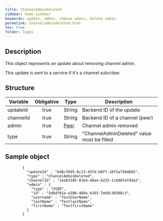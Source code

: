 ```yaml
---
title: ChannelAdminDeleted
sidebar: home_sidebar
keywords: update, admin, remove admin, delete admin
permalink: channeladmindeleted.html
toc: true
folder: Types
---
```


## Description

<p> This object represents an update about removing channel admin.
</p>
<p> This update is sent to a  service if it's a channel subcriber.
</p>

## Structure

| Variable  | Obligative  |Type| Description
|---|:---:|---|---|
| updateId  | true |String| Backend ID of the update |
| channelId  | true |String| Backend ID of a channel (peer) |
| admin  | true |[Peer](https://btsdigital.github.io/bot-api-contract/peer.html)| Channel admin removed |
| type  | true | String | "ChannelAdminDeleted" value must be filled

## Sample object

```
		{
          "updateId" : "bd6cf695-0c13-45fd-b0ff-10f2a7504865",
          "type" : "ChannelAdminDeleted",
          "channelId" : "2ea63185-01b4-40ae-b225-1c8d87efdda2",
          "admin" : {
            "type" : "USER",
            "id" : "5d8df81e-e280-480a-b165-7e68c36308c3",
            "username" : "TestUserName",
            "lastName" : "TestlastName",
            "firstName" : "TestfirstName"
          }
        }
```
